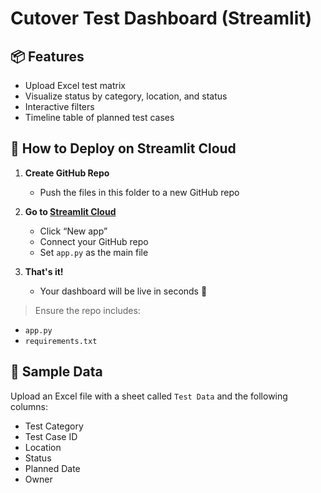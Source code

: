 
# Cutover Test Dashboard (Streamlit)

## 📦 Features
- Upload Excel test matrix
- Visualize status by category, location, and status
- Interactive filters
- Timeline table of planned test cases

## 🚀 How to Deploy on Streamlit Cloud

1. **Create GitHub Repo**
   - Push the files in this folder to a new GitHub repo

2. **Go to [Streamlit Cloud](https://streamlit.io/cloud)**
   - Click “New app”
   - Connect your GitHub repo
   - Set `app.py` as the main file

3. **That's it!**
   - Your dashboard will be live in seconds 🚀

> Ensure the repo includes:
- `app.py`
- `requirements.txt`

## 🧪 Sample Data
Upload an Excel file with a sheet called `Test Data` and the following columns:
- Test Category
- Test Case ID
- Location
- Status
- Planned Date
- Owner
